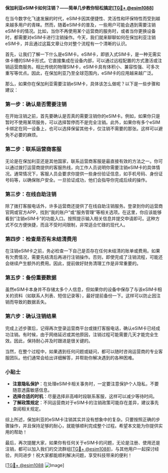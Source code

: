 **保加利亚eSIM卡如何注销？——简单几步教你轻松搞定[[TG💪+ @esim1088](https://t.me/s/esim1088)]**

在当今数字化飞速发展的时代，eSIM卡因其便捷性、灵活性和环保特性而受到越来越多用户的青睐。然而，随着eSIM卡的普及，一些用户可能会遇到需要注销eSIM卡的情况。比如，当你不再使用某个运营商的服务时，或者当你更换设备时，都需要对eSIM卡进行注销操作。今天，我们就来聊聊如何在保加利亚注销eSIM卡，并且通过这篇文章让你对整个流程有一个清晰的认识。

首先，让我们了解一下什么是eSIM卡。eSIM卡，即嵌入式SIM卡，是一种无需实体卡槽的SIM卡形式。它直接集成在设备内部，可以通过远程配置的方式激活或注销运营商服务。相比传统的物理SIM卡，eSIM卡具有体积小、兼容性强、可多次重写等优点。因此，在保加利亚乃至全球范围内，eSIM卡的应用越来越广泛。

那么，如果你在保加利亚需要注销eSIM卡，具体该怎么做呢？以下是一些步骤和建议：

### **第一步：确认是否需要注销**
在开始注销之前，首先要确认是否真的需要注销你的eSIM卡。例如，如果你只是暂时不使用某项服务，可以选择暂停而不是完全注销。此外，如果你有多个eSIM卡绑定在同一设备上，也可以选择保留其他卡，仅注销不需要的那张。这样可以避免不必要的麻烦。

### **第二步：联系运营商客服**
无论是在保加利亚还是其他国家，联系运营商客服是最直接有效的方法之一。你可以通过拨打运营商提供的客服热线，向工作人员说明你需要注销eSIM卡的具体情况。通常情况下，客服人员会要求你提供一些身份验证信息，如手机号码、身份证号码等，以确保账户安全。一旦验证成功，他们会指导你完成后续的操作。

### **第三步：在线自助注销**
除了拨打客服电话外，许多运营商还提供了在线自助注销服务。登录到你的运营商官网或官方APP，找到“我的账户”或“服务管理”等相关选项。在这里，你应该能够看到“注销eSIM卡”的功能入口。按照提示输入相关信息并提交申请即可。这种方式不仅方便快捷，而且不受时间限制，非常适合忙碌的现代人。

### **第四步：检查是否有未结清费用**
在注销eSIM卡之前，务必检查一下自己是否存在任何未结清的账单或费用。如果有欠费情况，需要先结清后再进行注销操作。否则，即使完成了注销流程，可能还会继续产生额外的费用。因此，提前做好财务清理工作是非常重要的。

### **第五步：备份重要数据**
虽然eSIM卡本身并不存储太多个人信息，但如果你的设备中保存了与该eSIM卡相关的资料（如联系人列表、短信记录等），最好提前备份一下。这样可以防止因注销而导致的数据丢失。

### **第六步：确认注销结果**
完成上述步骤后，记得再次登录运营商平台或拨打客服电话，确认eSIM卡已经成功注销。有时候，由于网络延迟或其他原因，注销过程可能需要几天才能完全生效。因此，保持耐心并及时跟进是很关键的。

当然，在整个过程中，如果遇到任何问题或疑问，都可以随时咨询运营商的专业客服团队。他们通常会给出详细解答，并帮助你解决遇到的各种困难。

### **小贴士**
- **注意隐私保护**：在处理eSIM卡相关事务时，一定要注意保护个人隐私，不要随意透露敏感信息。
- **选择合适的时机**：尽量选择非高峰时段联系客服，这样可以减少等待时间。
- **了解政策规定**：不同运营商对于eSIM卡的注销政策可能存在差异，建议事先查阅相关规定。

综上所述，保加利亚的eSIM卡注销其实并没有想象中的复杂。只要按照正确的步骤操作，并且保持足够的耐心，就能够顺利完成整个过程。希望本文能为你提供实用的帮助！

最后，再次提醒大家，如果你有任何关于eSIM卡的问题，无论是注册、使用还是注销，都可以加入我们的交流群组[[TG💪+ @esim1088](https://t.me/s/esim1088)]，与其他用户一起探讨经验，共同进步！祝大家都能顺利解决问题，享受科技带来的便利！

[[TG💪+ @esim1088](https://t.me/s/esim1088) ![Image](https://i.postimg.cc/4NQfJmqS/Snipaste-2025-05-13-00-14-12.png)]